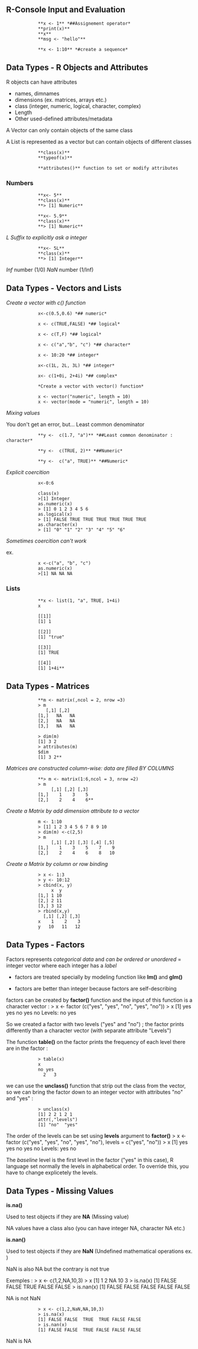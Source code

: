 ## R-Console Input and Evaluation

				**x <- 1** *##Assignement operator*
				**print(x)**
				**x**
				**msg <- "hello"**

				**x <- 1:10** *#create a sequence*

## Data Types - R Objects and Attributes

R objects can have attributes

* names, dimnames
* dimensions (ex. matrices, arrays etc.)
* class (integer, numeric, logical, character, complex)
* Length
* Other used-defined attributes/metadata

A Vector can only contain objects of the same class

A List is represented as a vector but can contain objects of different classes

				**class(x)**
				**typeof(x)**

				**attributes()** function to set or modify attributes

### Numbers

				**x<- 5**
				**class(x)**
				**> [1] Numeric**

				**x<- 5.9**
				**class(x)**
				**> [1] Numeric**

*L Suffix to explicitly ask a integer*

				**x<- 5L**
				**class(x)**
				**> [1] Integer**

*Inf* number (1/0)
*NaN* number (1/Inf)

## Data Types - Vectors and Lists

*Create a vector with c() function*

				x<-c(0.5,0.6) *## numeric*

				x <- c(TRUE,FALSE) *## logical*

				x <- c(T,F) *## logical*

				x <- c("a","b", "c") *## character*

				x <- 10:20 *## integer*

				x<-c(1L, 2L, 3L) *## integer*

				x<- c(1+0i, 2+4i) *## complex*

				*Create a vector with vector() function*

				x <- vector("numeric", length = 10)
				x <- vector(mode = "numeric", length = 10)

*Mixing values*

You don't get an error, but... Least common denominator

				**y <-  c(1.7, "a")** *##Least common denominator : character*

				**y <-  c(TRUE, 2)** *##Numeric*

				**y <-  c("a", TRUE)** *##Numeric*

*Explicit coercition*

				x<-0:6

				class(x)
				>[1] Integer
				as.numeric(x)
				> [1] 0 1 2 3 4 5 6
				as.logical(x)
				> [1] FALSE TRUE TRUE TRUE TRUE TRUE TRUE
				as.character(x)
				> [1] "0" "1" "2" "3" "4" "5" "6"

*Sometimes coercition can't work*

ex.

				x <-c("a", "b", "c")
				as.numeric(x)
				>[1] NA NA NA

### Lists

				**x <- list(1, "a", TRUE, 1+4i)
				x

				[[1]]
				[1] 1

				[[2]]
				[1] "true"

				[[3]]
				[1] TRUE

				[[4]]
				[1] 1+4i**

## Data Types - Matrices

				**m <- matrix(,ncol = 2, nrow =3)
				> m
  				   [,1] [,2]
				[1,]   NA   NA
				[2,]   NA   NA
				[3,]   NA   NA

				> dim(m)
				[1] 3 2
				> attributes(m)
				$dim
				[1] 3 2**

*Matrices are constructed column-wise: data are filled BY COLUMNS*

				**> m <- matrix(1:6,ncol = 3, nrow =2)
				> m
				     [,1] [,2] [,3]
				[1,]    1    3    5
				[2,]    2    4    6**

*Create a Matrix by add dimension attribute to a vector*

				m <- 1:10
				> [1] 1 2 3 4 5 6 7 8 9 10
				> dim(m) <-c(2,5)
				> m
				     [,1] [,2] [,3] [,4] [,5]
				[1,]    1    3    5    7    9
				[2,]    2    4    6    8   10

*Create a Matrix by column or row binding*

				> x <- 1:3
				> y <- 10:12
				> cbind(x, y)
				     x  y
				[1,] 1 10
				[2,] 2 11
				[3,] 3 12
				> rbind(x,y)
				  [,1] [,2] [,3]
				x    1    2    3
				y   10   11   12

## Data Types - Factors

Factors represents *categorical data* and *can be ordered or unordered* = integer vector where each integer has a *label*

* factors are treated specially by modeling function like **lm()** and **glm()**

* factors are better than integer because factors are self-describing

factors can be created by **factor()** function and the input of this function is a character vector :
				> x <- factor (c("yes", "yes", "no", "yes", "no"))
				> x
				[1] yes yes no  yes no 
				Levels: no yes

So we created a factor with two levels ("yes" and "no") ; the factor prints differently than a character vector (with separate attribute "Levels")

The function **table()** on the factor prints the frequency of each level there are in the factor :

				> table(x)
				x
				no yes 
				  2   3 

we can use the **unclass()** function that strip out the class from the vector, so we can bring the factor down to an integer vector with attributes "no" and "yes" :

				> unclass(x)
				[1] 2 2 1 2 1
				attr(,"levels")
				[1] "no"  "yes"

The order of the levels can be set using **levels** argument to **factor()**
				> x <- factor (c("yes", "yes", "no", "yes", "no"), levels = c("yes", "no"))
				> x
				[1] yes yes no  yes no 
				Levels: yes no

The *baseline* level is the first level in the factor ("yes" in this case), R language set normally the levels in alphabetical order. To override this, you have to change explicetely the levels.

## Data Types - Missing Values

**is.na()**

Used to test objects if they are **NA** (Missing value)

NA values have a class also (you can have integer NA, character NA etc.)

**is.nan()**

Used to test objects if they are **NaN** (Undefined mathematical operations ex. )

NaN is also NA but the contrary is not true

Exemples :
				> x <- c(1,2,NA,10,3)
				> x
				[1]  1  2 NA 10  3
				> is.na(x)
				[1] FALSE FALSE  TRUE FALSE FALSE
				> is.nan(x)
				[1] FALSE FALSE FALSE FALSE FALSE


NA is not NaN

				> x <- c(1,2,NaN,NA,10,3)
				> is.na(x)
				[1] FALSE FALSE  TRUE  TRUE FALSE FALSE
				> is.nan(x)
				[1] FALSE FALSE  TRUE FALSE FALSE FALSE

NaN is NA

